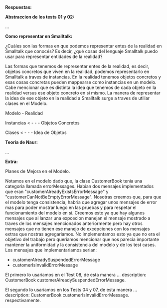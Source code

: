 **Respuestas:**


**Abstraccion de los tests 01 y 02:**

...

**Como representar en Smalltalk:**

¿Cuáles son las formas en que podemos representar entes de la realidad en Smalltalk que conocés?
Es decir, ¿qué cosas del lenguaje Smalltalk puedo usar para representar entidades de la realidad?

Las formas que tenemos de representar entes de la realidad, es decir, objetos concretos que viven en la realidad, podemos representarlo en Smalltalk a traves de instancias.
En la realidad tenemos objetos concretos y esas cosas concretas pueden mappearse como instancias en un modelo. Cabe mencionar que es distinta la idea que tenemos de cada objeto en la realidad versus ese objeto concreto en si mismo.
La manera de representar la idea de ese objeto en la realidad a Smalltalk surge a traves de utiliar clases en el Modelo.

Modelo         -        Realidad

Instancias    < - - -   Objetos Concretos

Clases   < - - - Idea de Objetos


**Teoria de Naur:**

...

**Extra:**

Planes de Mejora en el Modelo.

Notamos en el modelo dado que, la clase CustomerBook tenia una categoria llamada errorMessages. Habian dos mensajes implementados que eran "customerAlreadyExistsErrorMessage" y "customerCanNotBeEmptyErrorMessage".
Nosotras creemos que, para que el modelo tenga consistencia, habria que agregar unos mensajes de error mas para poder mostrar luego en las pruebas y para respetar el funcionamiento del modelo en si.
Creemos esto ya que hay algunos mensajes que al lanzar una expcecion manejan el mensaje mostrado a traves de los mensajes mencionados anteriormente pero hay otros mensajes que no tienen ese manejo de excepciones con los mensajes extras que nostras agregariamos.
No implementamos esto ya que no era el objetivo del trabajo pero queriamos mencionar que nos parecia importante mantener la uniformidad y la consistencia del modelo y de los test cases.
Los mensajes que implementariamos serian:

- customerAlreadySuspendedErrorMessage
- customerIsInvalidErrorMessage

El primero lo usariamos en el Test 08, de esta manera ... description: CustomerBook customerAlreadySuspendedErrorMessage.

El segundo lo usariamos en los Tests 04 y 07, de esta manera ... description: CustomerBook customerIsInvalidErrorMessage. respectivamente.
